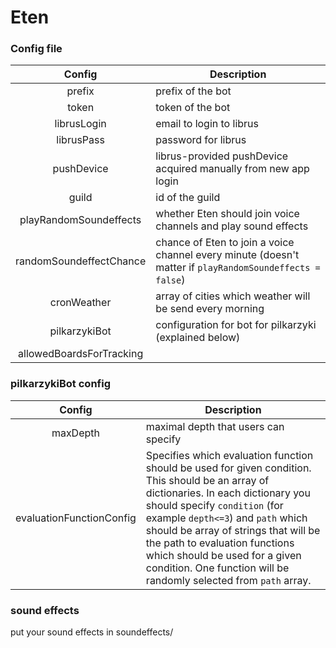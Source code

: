 # Eten

### Config file
| Config | Description |
|:------:| ----------- |
| prefix | prefix of the bot |
| token | token of the bot |
| librusLogin | email to login to librus |
| librusPass | password for librus |
| pushDevice | librus-provided pushDevice acquired manually from new app login |
| guild | id of the guild |
| playRandomSoundeffects | whether Eten should join voice channels and play sound effects |
| randomSoundeffectChance | chance of Eten to join a voice channel every minute (doesn't matter if `playRandomSoundeffects = false`) |
| cronWeather | array of cities which weather will be send every morning |
| pilkarzykiBot | configuration for bot for pilkarzyki (explained below) |
| allowedBoardsForTracking | | boards allowed for tracking - see format in config_EXAMPLE.json |

### pilkarzykiBot config
| Config | Description |
|:------:| ----------- |
| maxDepth | maximal depth that users can specify |
| evaluationFunctionConfig | Specifies which evaluation function should be used for given condition. This should be an array of dictionaries. In each dictionary you should specify `condition` (for example ``depth<=3``) and `path` which should be array of strings that will be the path to evaluation functions which should be used for a given condition. One function will be randomly selected from `path` array. |

### sound effects
put your sound effects in soundeffects/